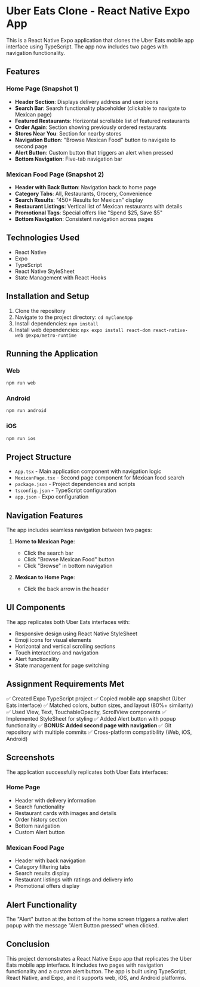 # Uber Eats Clone - React Native Expo App

This is a React Native Expo application that clones the Uber Eats mobile app interface using TypeScript. The app now includes two pages with navigation functionality.

## Features

### Home Page (Snapshot 1)
- **Header Section**: Displays delivery address and user icons
- **Search Bar**: Search functionality placeholder (clickable to navigate to Mexican page)
- **Featured Restaurants**: Horizontal scrollable list of featured restaurants
- **Order Again**: Section showing previously ordered restaurants
- **Stores Near You**: Section for nearby stores
- **Navigation Button**: "Browse Mexican Food" button to navigate to second page
- **Alert Button**: Custom button that triggers an alert when pressed
- **Bottom Navigation**: Five-tab navigation bar

### Mexican Food Page (Snapshot 2)
- **Header with Back Button**: Navigation back to home page
- **Category Tabs**: All, Restaurants, Grocery, Convenience
- **Search Results**: "450+ Results for Mexican" display
- **Restaurant Listings**: Vertical list of Mexican restaurants with details
- **Promotional Tags**: Special offers like "Spend $25, Save $5"
- **Bottom Navigation**: Consistent navigation across pages

## Technologies Used

- React Native
- Expo
- TypeScript
- React Native StyleSheet
- State Management with React Hooks

## Installation and Setup

1. Clone the repository
2. Navigate to the project directory: `cd myCloneApp`
3. Install dependencies: `npm install`
4. Install web dependencies: `npx expo install react-dom react-native-web @expo/metro-runtime`

## Running the Application

### Web
```bash
npm run web
```

### Android
```bash
npm run android
```

### iOS
```bash
npm run ios
```

## Project Structure

- `App.tsx` - Main application component with navigation logic
- `MexicanPage.tsx` - Second page component for Mexican food search
- `package.json` - Project dependencies and scripts
- `tsconfig.json` - TypeScript configuration
- `app.json` - Expo configuration

## Navigation Features

The app includes seamless navigation between two pages:

1. **Home to Mexican Page**: 
   - Click the search bar
   - Click "Browse Mexican Food" button
   - Click "Browse" in bottom navigation

2. **Mexican to Home Page**:
   - Click the back arrow in the header

## UI Components

The app replicates both Uber Eats interfaces with:
- Responsive design using React Native StyleSheet
- Emoji icons for visual elements
- Horizontal and vertical scrolling sections
- Touch interactions and navigation
- Alert functionality
- State management for page switching

## Assignment Requirements Met

✅ Created Expo TypeScript project
✅ Copied mobile app snapshot (Uber Eats interface)
✅ Matched colors, button sizes, and layout (80%+ similarity)
✅ Used View, Text, TouchableOpacity, ScrollView components
✅ Implemented StyleSheet for styling
✅ Added Alert button with popup functionality
✅ **BONUS: Added second page with navigation**
✅ Git repository with multiple commits
✅ Cross-platform compatibility (Web, iOS, Android)

## Screenshots

The application successfully replicates both Uber Eats interfaces:

### Home Page
- Header with delivery information
- Search functionality
- Restaurant cards with images and details
- Order history section
- Bottom navigation
- Custom Alert button

### Mexican Food Page
- Header with back navigation
- Category filtering tabs
- Search results display
- Restaurant listings with ratings and delivery info
- Promotional offers display

## Alert Functionality

The "Alert" button at the bottom of the home screen triggers a native alert popup with the message "Alert Button pressed" when clicked.

## Conclusion
This project demonstrates a React Native Expo app that replicates the Uber Eats mobile app interface. It includes two pages with navigation functionality and a custom alert button. The app is built using TypeScript, React Native, and Expo, and it supports web, iOS, and Android platforms.
